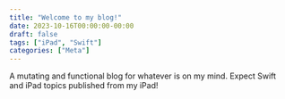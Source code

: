 ```yaml
---
title: "Welcome to my blog!"
date: 2023-10-16T00:00:00-00:00
draft: false
tags: ["iPad", "Swift"]
categories: ["Meta"]
---
```


A mutating and functional blog for whatever is on my mind. Expect Swift and iPad topics published from my iPad!